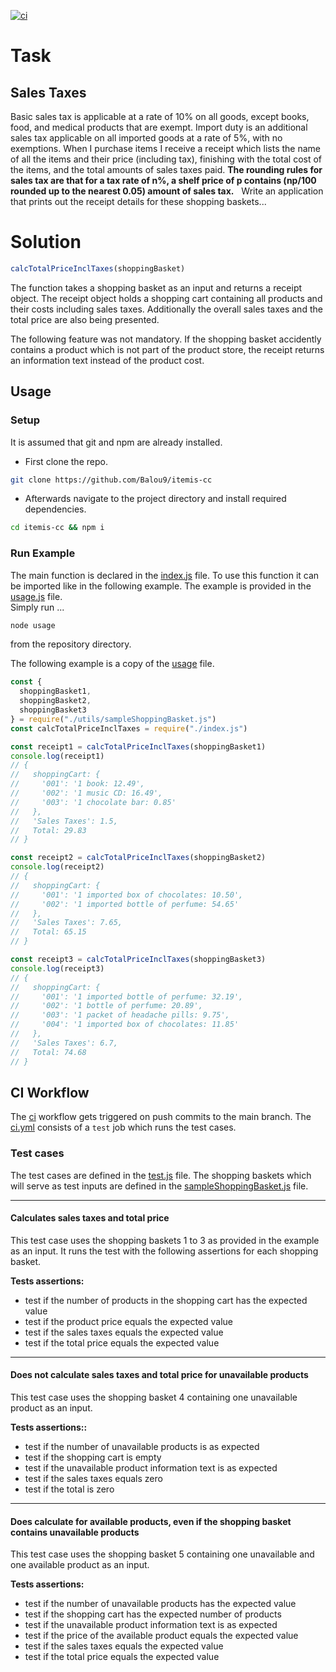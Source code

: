 [![ci](https://github.com/Balou9/itemis-cc/workflows/ci/badge.svg)](https://github.com/Balou9/itemis-cc/actions/workflows/ci.yml)

# Task

## Sales Taxes  

Basic‌ ‌sales‌ ‌tax‌ ‌is‌ ‌applicable‌ ‌at‌ ‌a‌ ‌rate‌ ‌of‌ ‌10%‌ ‌on‌ all‌ ‌goods,‌ ‌except‌ ‌books,‌ ‌food,‌ ‌and‌ ‌medical‌‌ products‌ ‌that‌ ‌are‌ ‌exempt.‌ ‌Import‌ ‌duty‌ ‌is‌ ‌an‌ ‌additional‌ ‌sales‌ ‌tax‌ ‌applicable‌ ‌on‌ ‌all‌ ‌imported‌ ‌goods‌ ‌at‌ ‌a‌ ‌rate‌ ‌of‌ ‌5%,‌ ‌with‌ ‌no‌ ‌exemptions.‌ ‌When‌ ‌I‌ ‌purchase‌ ‌items‌‌ I‌ ‌receive‌ ‌a‌ ‌receipt‌ ‌which‌ ‌lists‌ ‌the‌ ‌name‌ ‌of‌ ‌all‌ ‌the‌ ‌items‌ ‌and‌ ‌their‌ ‌price‌ ‌(including‌ ‌tax),‌‌ finishing‌ ‌with‌ ‌the‌ ‌total‌ ‌cost‌ ‌of‌ ‌the‌ ‌items,‌ ‌and‌ ‌the‌ ‌total‌ ‌amounts‌ ‌of‌ ‌sales‌ ‌taxes‌ ‌paid.‌ **‌The‌ ‌rounding‌ ‌rules‌ ‌for‌ ‌sales‌ ‌tax‌ ‌are‌ ‌that‌ ‌for‌ ‌a‌ ‌tax‌‌ rate‌ ‌of‌ ‌n%,‌ ‌a‌ ‌shelf‌ ‌price‌ ‌of‌ ‌p‌ ‌contains‌ ‌(np/100‌ ‌rounded‌ ‌up‌ ‌to‌ ‌the‌ ‌nearest‌ ‌0.05)‌ ‌amount‌ ‌of‌‌ sales‌ ‌tax.**‌ ‌
‌
Write‌ ‌an‌ ‌application‌ ‌that‌ ‌prints‌ ‌out‌ ‌the‌ ‌receipt‌ ‌details‌ ‌for‌ ‌these‌ ‌shopping‌ ‌baskets...‌ ‌

# Solution

```js
calcTotalPriceInclTaxes(shoppingBasket)
```

The function takes a shopping basket as an input and returns a receipt object.
The receipt object holds a shopping cart containing all products and their costs including sales taxes. Additionally the overall sales taxes and the total price are also being presented.

The following feature was not mandatory.
If the shopping basket accidently contains a product which is not part of the product store,
the receipt returns an information text instead of the product cost.  

## Usage

### Setup

It is assumed that git and npm are already installed.

- First clone the repo.

```sh
git clone https://github.com/Balou9/itemis-cc
```
- Afterwards navigate to the project directory and install required dependencies.

```sh
cd itemis-cc && npm i
```

### Run Example

The main function is declared in the [index.js](https://github.com/Balou9/itemis-cc/blob/main/index.js) file. To use this function it can be imported like in the following example. The example is provided in the [usage.js](https://github.com/Balou9/itemis-cc/blob/main/usage.js) file.  
Simply run ...
```sh
node usage
```
from the repository directory.

The following example is a copy of the [usage](https://github.com/Balou9/itemis-cc/blob/main/usage.js) file.
```js
const {
  shoppingBasket1,
  shoppingBasket2,
  shoppingBasket3
} = require("./utils/sampleShoppingBasket.js")
const calcTotalPriceInclTaxes = require("./index.js")

const receipt1 = calcTotalPriceInclTaxes(shoppingBasket1)
console.log(receipt1)
// {
//   shoppingCart: {
//     '001': '1 book: 12.49',
//     '002': '1 music CD: 16.49',
//     '003': '1 chocolate bar: 0.85'
//   },
//   'Sales Taxes': 1.5,
//   Total: 29.83
// }

const receipt2 = calcTotalPriceInclTaxes(shoppingBasket2)
console.log(receipt2)
// {
//   shoppingCart: {
//     '001': '1 imported box of chocolates: 10.50',
//     '002': '1 imported bottle of perfume: 54.65'
//   },
//   'Sales Taxes': 7.65,
//   Total: 65.15
// }

const receipt3 = calcTotalPriceInclTaxes(shoppingBasket3)
console.log(receipt3)
// {
//   shoppingCart: {
//     '001': '1 imported bottle of perfume: 32.19',
//     '002': '1 bottle of perfume: 20.89',
//     '003': '1 packet of headache pills: 9.75',
//     '004': '1 imported box of chocolates: 11.85'
//   },
//   'Sales Taxes': 6.7,
//   Total: 74.68
// }
```

## CI Workflow

The [ci](https://github.com/Balou9/itemis-cc/actions/workflows/ci.yml) workflow gets triggered on push commits to the main branch. The [ci.yml](https://github.com/Balou9/itemis-cc/blob/main/.github/workflows/ci.yml) consists of a `test` job which runs the test cases.

### Test cases

The test cases are defined in the [test.js](https://github.com/Balou9/itemis-cc/blob/main/test.js) file.
The shopping baskets which will serve as test inputs are defined in the [sampleShoppingBasket.js](https://github.com/Balou9/itemis-cc/blob/main/utils/sampleShoppingBasket.js) file.

---

#### Calculates sales taxes and total price  

This test case uses the shopping baskets 1 to 3 as provided in the example as an input. It runs the test with the following assertions for each shopping basket.

**Tests assertions:**

- test if the number of products in the shopping cart has the expected value
- test if the product price equals the expected value
- test if the sales taxes equals the expected value
- test if the total price equals the expected value

---

#### Does not calculate sales taxes and total price for unavailable products

This test case uses the shopping basket 4 containing one unavailable product as an input.

**Tests assertions::**

- test if the number of unavailable products is as expected
- test if the shopping cart is empty
- test if the unavailable product information text is as expected
- test if the sales taxes equals zero
- test if the total is zero  

---

#### Does calculate for available products, even if the shopping basket contains unavailable products

This test case uses the shopping basket 5 containing one unavailable and one available product as an input.

**Tests assertions:**

- test if the number of unavailable products has the expected value
- test if the shopping cart has the expected number of products
- test if the unavailable product information text is as expected
- test if the price of the available product equals the expected value
- test if the sales taxes equals the expected value
- test if the total price equals the expected value
